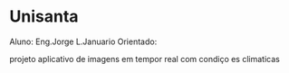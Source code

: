 # Unisanta
Aluno: Eng.Jorge L.Januario
Orientado:

projeto aplicativo de imagens em tempor real com condiço
es climaticas
